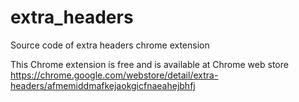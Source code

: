 extra_headers
=============

Source code of extra headers chrome extension

This Chrome extension is free and is available at Chrome web store
https://chrome.google.com/webstore/detail/extra-headers/afmemiddmafkejaokgicfnaeahejbhfj
